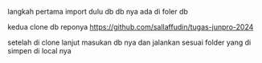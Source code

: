 langkah pertama import dulu db db nya ada di foler db 

kedua clone db reponya https://github.com/sallaffudin/tugas-junpro-2024

setelah di clone lanjut masukan db nya  dan jalankan sesuai folder yang di simpen di local nya
